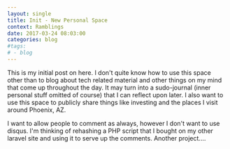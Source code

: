 ```yaml
---
layout: single
title: Init - New Personal Space
context: Ramblings
date: 2017-03-24 08:03:00
categories: blog
#tags: 
# - blog
---
```




This is my initial post on here. I don't quite know how to use this space other than to blog about tech related material and other things on my mind that come up throughout the day. It may turn into a sudo-journal (inner personal stuff omitted of course) that I can reflect upon later. I also want to use this space to publicly share things like investing and the places I visit around Phoenix, AZ. 

I want to allow people to comment as always, however I don't want to use disqus. I'm thinking of rehashing a PHP script that I bought on my other laravel site and using it to serve up the comments. Another project....